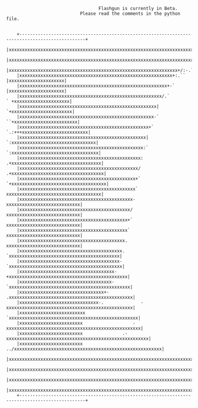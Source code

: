                                        Flashgun is currently in Beta.
                                Please read the comments in the python file.


        +-----------------------------------------------------------------------------------------------+
        |xxxxxxxxxxxxxxxxxxxxxxxxxxxxxxxxxxxxxxxxxxxxxxxxxxxxxxxxxxxxxxxxxxxxxxxxxxxxxxxxxxxxxxxxxxxxxxx| 
        |xxxxxxxxxxxxxxxxxxxxxxxxxxxxxxxxxxxxxxxxxxxxxxxxxxxxxxxxxxxxxxxxxxxxxxxxxxxxxxxxxxxxxxxxxxxxxxx| 
        |xxxxxxxxxxxxxxxxxxxxxxxxxxxxxxxxxxxxxxxxxxxxxxxxxxxxxxxxxxxxxxxx+/:-.````|xxxxxxxxxxxxxxxxxxxxx| 
        |xxxxxxxxxxxxxxxxxxxxxxxxxxxxxxxxxxxxxxxxxxxxxxxxxxxxxxxxxx+:.``          |xxxxxxxxxxxxxxxxxxxxx| 
        |xxxxxxxxxxxxxxxxxxxxxxxxxxxxxxxxxxxxxxxxxxxxxxxxxxxxxxxx+-`              |xxxxxxxxxxxxxxxxxxxxx| 
        |xxxxxxxxxxxxxxxxxxxxxxxxxxxxxxxxxxxxxxxxxxxxxxxxxxxxxx/.`              ` +xxxxxxxxxxxxxxxxxxxxx| 
        |xxxxxxxxxxxxxxxxxxxxxxxxxxxxxxxxxxxxxxxxxxxxxxxxxxxx|                 `+xxxxxxxxxxxxxxxxxxxxxxx| 
        |xxxxxxxxxxxxxxxxxxxxxxxxxxxxxxxxxxxxxxxxxxxxxxxxxxx-`               ``+xxxxxxxxxxxxxxxxxxxxxxxx| 
        |xxxxxxxxxxxxxxxxxxxxxxxxxxxxxxxxxxxxxxxxxxxxxxxxx+`             `.:+++xxxxxxxxxxxxxxxxxxxxxxxxx| 
        |xxxxxxxxxxxxxxxxxxxxxxxxxxxxxxxxxxxxxxxxxxxxxxxx|            `:xxxxxxxxxxxxxxxxxxxxxxxxxxxxxxxx| 
        |xxxxxxxxxxxxxxxxxxxxxxxxxxxxxxxxxxxxxxxxxxxxxxx:`           `:xxxxxxxxxxxxxxxxxxxxxxxxxxxxxxxxx| 
        |xxxxxxxxxxxxxxxxxxxxxxxxxxxxxxxxxxxxxxxxxxxxxx:            .+xxxxxxxxxxxxxxxxxxxxxxxxxxxxxxxxxx| 
        |xxxxxxxxxxxxxxxxxxxxxxxxxxxxxxxxxxxxxxxxxxxxx/            .+xxxxxxxxxxxxxxxxxxxxxxxxxxxxxxxxxxx| 
        |xxxxxxxxxxxxxxxxxxxxxxxxxxxxxxxxxxxxxxxxxxxx+`           `+xxxxxxxxxxxxxxxxxxxxxxxxxxxxxxxxxxxx| 
        |xxxxxxxxxxxxxxxxxxxxxxxxxxxxxxxxxxxxxxxxxxxx`              xxxxxxxxxxxxxxxxxxxxxxxxxxxxxxxxxxxx| 
        |xxxxxxxxxxxxxxxxxxxxxxxxxxxxxxxxxxxxxxxxxxx-                       xxxxxxxxxxxxxxxxxxxxxxxxxxxx| 
        |xxxxxxxxxxxxxxxxxxxxxxxxxxxxxxxxxxxxxxxxxx/                        xxxxxxxxxxxxxxxxxxxxxxxxxxxx| 
        |xxxxxxxxxxxxxxxxxxxxxxxxxxxxxxxxxxxxxxxxx+`                        xxxxxxxxxxxxxxxxxxxxxxxxxxxx| 
        |xxxxxxxxxxxxxxxxxxxxxxxxxxxxxxxxxxxxxxxxx`                         xxxxxxxxxxxxxxxxxxxxxxxxxxxx| 
        |xxxxxxxxxxxxxxxxxxxxxxxxxxxxxxxxxxxxxxxx.                          xxxxxxxxxxxxxxxxxxxxxxxxxxxx| 
        |xxxxxxxxxxxxxxxxxxxxxxxxxxxxxxxxxxxxxxx.            `xxxxxxxxxxxxxxxxxxxxxxxxxxxxxxxxxxxxxxxxxx| 
        |xxxxxxxxxxxxxxxxxxxxxxxxxxxxxxxxxxxxxx-            `xxxxxxxxxxxxxxxxxxxxxxxxxxxxxxxxxxxxxxxxxxx| 
        |xxxxxxxxxxxxxxxxxxxxxxxxxxxxxxxxxxxx-            +xxxxxxxxxxxxxxxxxxxxxxxxxxxxxxxxxxxxxxxxxxxxx| 
        |xxxxxxxxxxxxxxxxxxxxxxxxxxxxxxxxxxx-            `xxxxxxxxxxxxxxxxxxxxxxxxxxxxxxxxxxxxxxxxxxxxxx| 
        |xxxxxxxxxxxxxxxxxxxxxxxxxxxxxxxx+-             .xxxxxxxxxxxxxxxxxxxxxxxxxxxxxxxxxxxxxxxxxxxxxxx| 
        |xxxxxxxxxxxxxxxxxxxxxxxxxxxxxx-.              -xxxxxxxxxxxxxxxxxxxxxxxxxxxxxxxxxxxxxxxxxxxxxxxx| 
        |xxxxxxxxxxxxxxxxxxxxxxxxx                    `xxxxxxxxxxxxxxxxxxxxxxxxxxxxxxxxxxxxxxxxxxxxxxxxx| 
        |xxxxxxxxxxxxxxxxxxxxxxxx                   -xxxxxxxxxxxxxxxxxxxxxxxxxxxxxxxxxxxxxxxxxxxxxxxxxxx| 
        |xxxxxxxxxxxxxxxxxxxxxxxx               .-xxxxxxxxxxxxxxxxxxxxxxxxxxxxxxxxxxxxxxxxxxxxxxxxxxxxxx| 
        |xxxxxxxxxxxxxxxxxxxxxxxx            ../xxxxxxxxxxxxxxxxxxxxxxxxxxxxxxxxxxxxxxxxxxxxxxxxxxxxxxxx|
        |xxxxxxxxxxxxxxxxxxxxxxxxxxxxxxxxxxxxxxxxxxxxxxxxxxxxxxxxxxxxxxxxxxxxxxxxxxxxxxxxxxxxxxxxxxxxxxx|
        |xxxxxxxxxxxxxxxxxxxxxxxxxxxxxxxxxxxxxxxxxxxxxxxxxxxxxxxxxxxxxxxxxxxxxxxxxxxxxxxxxxxxxxxxxxxxxxx|
        |xxxxxxxxxxxxxxxxxxxxxxxxxxxxxxxxxxxxxxxxxxxxxxxxxxxxxxxxxxxxxxxxxxxxxxxxxxxxxxxxxxxxxxxxxxxxxxx| 
        |xxxxxxxxxxxxxxxxxxxxxxxxxxxxxxxxxxxxxxxxxxxxxxxxxxxxxxxxxxxxxxxxxxxxxxxxxxxxxxxxxxxxxxxxxxxxxxx| 
        +-----------------------------------------------------------------------------------------------+
